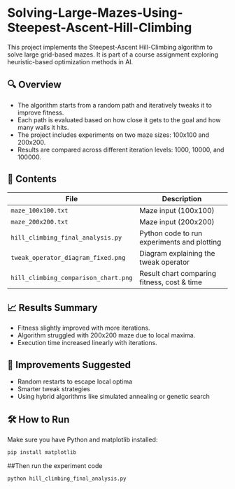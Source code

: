 # Solving-Large-Mazes-Using-Steepest-Ascent-Hill-Climbing

This project implements the Steepest-Ascent Hill-Climbing algorithm to solve large grid-based mazes. It is part of a course assignment exploring heuristic-based optimization methods in AI.

## 🔍 Overview

- The algorithm starts from a random path and iteratively tweaks it to improve fitness.
- Each path is evaluated based on how close it gets to the goal and how many walls it hits.
- The project includes experiments on two maze sizes: 100x100 and 200x200.
- Results are compared across different iteration levels: 1000, 10000, and 100000.

## 📁 Contents

| File                                 | Description                                  |
|--------------------------------------|----------------------------------------------|
| `maze_100x100.txt`                   | Maze input (100x100)                         |
| `maze_200x200.txt`                   | Maze input (200x200)                         |
| `hill_climbing_final_analysis.py`    | Python code to run experiments and plotting  |
| `tweak_operator_diagram_fixed.png`   | Diagram explaining the tweak operator        |
| `hill_climbing_comparison_chart.png` | Result chart comparing fitness, cost & time  |

## 📈 Results Summary

- Fitness slightly improved with more iterations.
- Algorithm struggled with 200x200 maze due to local maxima.
- Execution time increased linearly with iterations.

## 🧠 Improvements Suggested

- Random restarts to escape local optima
- Smarter tweak strategies
- Using hybrid algorithms like simulated annealing or genetic search

## 🛠️ How to Run

Make sure you have Python and matplotlib installed:

```bash
pip install matplotlib
```
##Then run the experiment code
```bash
python hill_climbing_final_analysis.py

